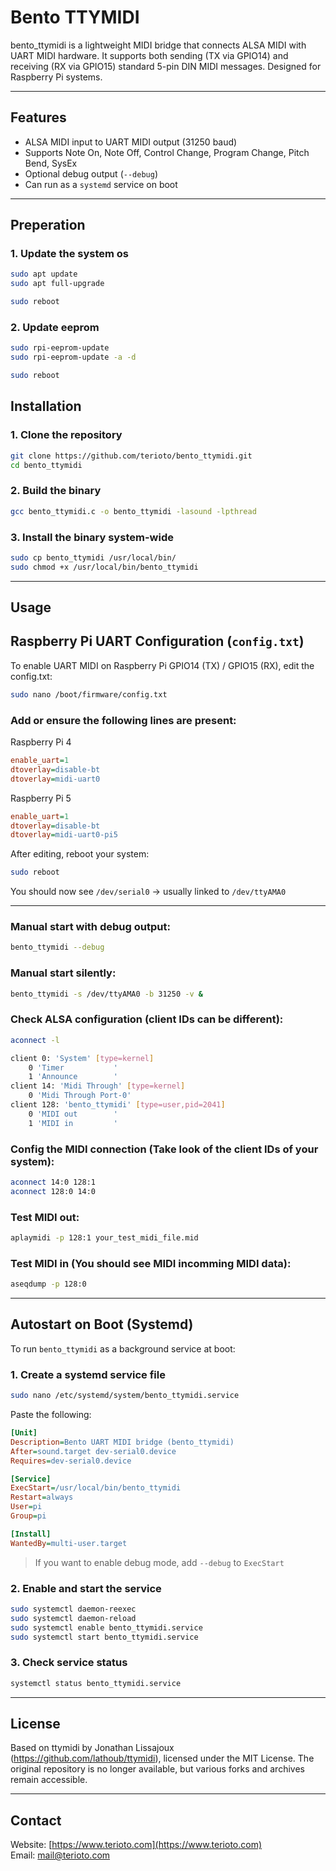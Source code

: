 
# Bento TTYMIDI

bento_ttymidi is a lightweight MIDI bridge that connects ALSA MIDI with UART MIDI hardware. It supports both sending (TX via GPIO14) and receiving (RX via GPIO15) standard 5-pin DIN MIDI messages. Designed for Raspberry Pi systems.

---

## Features

- ALSA MIDI input to UART MIDI output (31250 baud)
- Supports Note On, Note Off, Control Change, Program Change, Pitch Bend, SysEx
- Optional debug output (`--debug`)
- Can run as a `systemd` service on boot

---

## Preperation

### 1. Update the system os

```bash
sudo apt update
sudo apt full-upgrade

sudo reboot
```

### 2. Update eeprom

```bash
sudo rpi-eeprom-update
sudo rpi-eeprom-update -a -d

sudo reboot
```


## Installation

### 1. Clone the repository

```bash
git clone https://github.com/terioto/bento_ttymidi.git
cd bento_ttymidi
```

### 2. Build the binary

```bash
gcc bento_ttymidi.c -o bento_ttymidi -lasound -lpthread
```

### 3. Install the binary system-wide

```bash
sudo cp bento_ttymidi /usr/local/bin/
sudo chmod +x /usr/local/bin/bento_ttymidi
```

---

## Usage

## Raspberry Pi UART Configuration (`config.txt`)

To enable UART MIDI on Raspberry Pi GPIO14 (TX) / GPIO15 (RX), edit the config.txt:

```bash
sudo nano /boot/firmware/config.txt
```

### Add or ensure the following lines are present:

Raspberry Pi 4

```ini
enable_uart=1
dtoverlay=disable-bt
dtoverlay=midi-uart0
```

Raspberry Pi 5

```ini
enable_uart=1
dtoverlay=disable-bt
dtoverlay=midi-uart0-pi5
```

After editing, reboot your system:

```bash
sudo reboot
```

You should now see `/dev/serial0` → usually linked to `/dev/ttyAMA0`

---

### Manual start with debug output:

```bash
bento_ttymidi --debug
```

### Manual start silently:

```bash
bento_ttymidi -s /dev/ttyAMA0 -b 31250 -v &
```

### Check ALSA configuration (client IDs can be different):

```bash
aconnect -l

client 0: 'System' [type=kernel]
    0 'Timer           '
    1 'Announce        '
client 14: 'Midi Through' [type=kernel]
    0 'Midi Through Port-0'
client 128: 'bento_ttymidi' [type=user,pid=2041]
    0 'MIDI out        '
    1 'MIDI in         '
```

### Config the MIDI connection (Take look of the client IDs of your system):

```bash
aconnect 14:0 128:1
aconnect 128:0 14:0
```

### Test MIDI out:

```bash
aplaymidi -p 128:1 your_test_midi_file.mid
```

### Test MIDI in (You should see MIDI incomming MIDI data):

```bash
aseqdump -p 128:0
```


---

## Autostart on Boot (Systemd)

To run `bento_ttymidi` as a background service at boot:

### 1. Create a systemd service file

```bash
sudo nano /etc/systemd/system/bento_ttymidi.service
```

Paste the following:

```ini
[Unit]
Description=Bento UART MIDI bridge (bento_ttymidi)
After=sound.target dev-serial0.device
Requires=dev-serial0.device

[Service]
ExecStart=/usr/local/bin/bento_ttymidi
Restart=always
User=pi
Group=pi

[Install]
WantedBy=multi-user.target
```

> If you want to enable debug mode, add `--debug` to `ExecStart`

### 2. Enable and start the service

```bash
sudo systemctl daemon-reexec
sudo systemctl daemon-reload
sudo systemctl enable bento_ttymidi.service
sudo systemctl start bento_ttymidi.service
```

### 3. Check service status

```bash
systemctl status bento_ttymidi.service
```

---



## License

Based on ttymidi by Jonathan Lissajoux (https://github.com/lathoub/ttymidi), licensed under the MIT License.
The original repository is no longer available, but various forks and archives remain accessible.

---

## Contact

Website: [https://www.terioto.com](https://www.terioto.com)  
Email: [mail@terioto.com](mailto:mail@terioto.com)